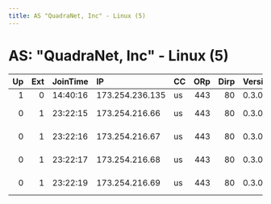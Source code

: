 ```yaml
---
title: AS "QuadraNet, Inc" - Linux (5)
---
```


# AS: "QuadraNet, Inc" - Linux (5)

|   Up |   Ext | JoinTime   | IP              | CC   |   ORp |   Dirp | Version   | Contact                      | Nickname     |   eFamMembers |
|-----:|------:|:-----------|:----------------|:-----|------:|-------:|:----------|:-----------------------------|:-------------|--------------:|
|    1 |     0 | 14:40:16   | 173.254.236.135 | us   |   443 |     80 | 0.3.0.10  | None                         | kyloren      |             1 |
|    0 |     1 | 23:22:15   | 173.254.216.66  | us   |   443 |     80 | 0.3.0.9   | tor.noisebridge.net &lt;admi | noiseexit01a |             4 |
|    0 |     1 | 23:22:16   | 173.254.216.67  | us   |   443 |     80 | 0.3.0.9   | tor.noisebridge.net &lt;admi | noiseexit01b |             4 |
|    0 |     1 | 23:22:17   | 173.254.216.68  | us   |   443 |     80 | 0.3.0.9   | tor.noisebridge.net &lt;admi | noiseexit01c |             4 |
|    0 |     1 | 23:22:19   | 173.254.216.69  | us   |   443 |     80 | 0.3.0.9   | tor.noisebridge.net &lt;admi | noiseexit01d |             4 |
